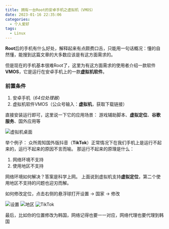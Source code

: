 ```yaml
---
title: 拥有一台Root的安卓手机之虚拟机（VMOS）
date: 2023-01-16 22:35:06
categories:
  - 个人爱好
tags: 
  - Linux
---
```


**Root**后的手机有什么好处，解释起来有点颇费口舌，只能用一句话概况：懂的自然懂，能搜到这篇文章的大多数应该是有这方面需求的。

但是现在的手机基本很难Root了，这里为有这方面需求的使用者介绍一款软件**VMOS**，它是运行在安卓手机上的一款**虚拟机软件**。

### 前置条件
1. 安卓手机（*64位处理器*）
2. 虚拟机软件VMOS（公众号输入：**虚拟机**，获取下载链接）

直接安装运行即可，这里说一下它的应用场景：
游戏辅助脚本、**虚拟定位**、**谷歌服务**、国外应用等

![虚拟机桌面](https://cdn.jsdelivr.net/gh/zyhahaha/assets@master/images/blog/vmphone/desktop.jpg)

举个例子：
众所周知国外版抖音（**TikTok**）正常情况下在我们手机上是运行不起来的，运行不起来的原因不言而喻。
那运行不起来的原理是什么：
1. 网络环境不支持
2. 使用地区不支持

网络环境如何解决？答案是科学上网。
上面说到虚拟机支持**虚拟定位**，第二个使用地区不支持的问题也迎刃而解。

如何修改定位，点击右侧的悬浮球打开设置 -> 国家 -> 修改

![设置](https://cdn.jsdelivr.net/gh/zyhahaha/assets@master/images/blog/vmphone/setting.jpg)
![地区](https://cdn.jsdelivr.net/gh/zyhahaha/assets@master/images/blog/vmphone/region.jpg)
![TikTok](https://cdn.jsdelivr.net/gh/zyhahaha/assets@master/images/blog/vmphone/tiktok.jpg)

最后，比如你的位置修改为韩国，网络记得也要一一对应，网络代理也要代理到韩国
